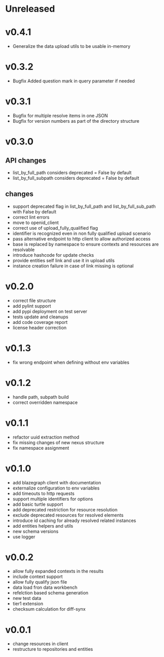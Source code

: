 # Unreleased

# v0.4.1
- Generalize the data upload utils to be usable in-memory

# v0.3.2
- Bugfix Added question mark in query parameter if needed

# v0.3.1
- Bugfix for multiple resolve items in one JSON
- Bugfix for version numbers as part of the directory structure

# v0.3.0
## API changes
- list_by_full_path considers deprecated = False by default
- list_by_full_subpath considers deprecated = False by default

## changes
- support deprecated flag in list_by_full_path and list_by_full_sub_path with False by default
- correct lint errors
- move to openid_client
- correct use of upload_fully_qualified flag
- identifier is recognized even in non fully qualified upload scenario
- pass alternative endpoint to http client to allow authorized access
- base is replaced by namespace to ensure contexts and resources are resolvable
- introduce hashcode for update checks
- provide entities self link and use it in upload utils
- instance creation failure in case of link missing is optional


# v0.2.0
- correct file structure
- add pylint support
- add pypi deployment on test server
- tests update and cleanups
- add code coverage report
- license header correction


# v0.1.3
- fix wrong endpoint when defining without env variables


# v0.1.2
- handle path, subpath build
- correct overridden namespace


# v0.1.1
- refactor uuid extraction method
- fix missing changes of new nexus structure
- fix namespace assignment


# v0.1.0
- add blazegraph client with documentation
- externalize configuration to env variables
- add timeouts to http requests
- support multiple identifiers for options
- add basic turtle support
- add deprecated restriction for resource resolution
- exclude deprecated resources for resolved elements
- introduce id caching for already resolved related instances
- add entities helpers and utils
- new schema versions
- use logger


# v0.0.2
- allow fully expanded contexts in the results
- include context support
- allow fully qualify json file
- data load fron data workbench
- refelction based schema generation
- new test data
- tier1 extension
- checksum calculation for diff-synx


# v0.0.1
- change resources in client
- restructure to repositories and entities


